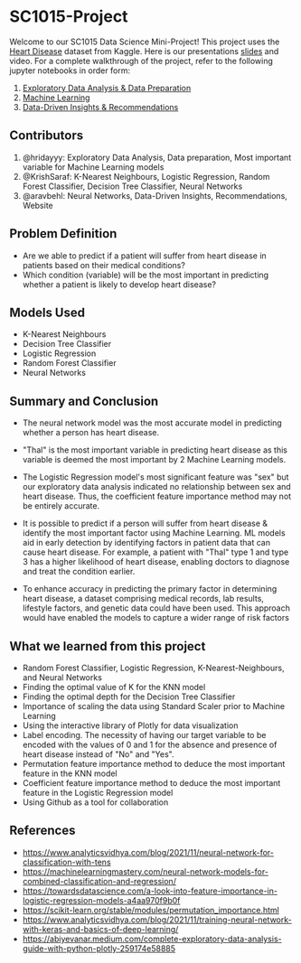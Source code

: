 # SC1015-Project
Welcome to our SC1015 Data Science Mini-Project! This project uses the [Heart Disease](https://www.kaggle.com/datasets/johnsmith88/heart-disease-dataset) dataset from Kaggle. Here is our presentations [slides](https://www.canva.com/design/DAFdotrY1hA/EVLGTds1KHDa02-J5L70yg/edit?utm_content=DAFdotrY1hA&utm_campaign=designshare&utm_medium=link2&utm_source=sharebutton) and video. For a complete walkthrough of the project, refer to the following jupyter notebooks in order form:

1. [Exploratory Data Analysis & Data Preparation](https://github.com/hridayyy/SC1015-Project/blob/144d14462991c36629c18833c81e6d4539487f99/Exploratory%20Data%20Analysis%20&%20Data%20Preparation.ipynb)
2. [Machine Learning](https://github.com/hridayyy/SC1015-Project/blob/af9243a0b76b6bbf4e132099c07528315d8daae7/Machine%20Learning.ipynb) 
3. [Data-Driven Insights & Recommendations](https://github.com/hridayyy/SC1015-Project/blob/320b7239c1829d4bca412222dd0378a0c8e5e62c/Data-Driven%20Insights%20&%20Recommendations.ipynb)

## Contributors
1. @hridayyy: Exploratory Data Analysis, Data preparation, Most important variable for Machine Learning models
2. @KrishSaraf: K-Nearest Neighbours, Logistic Regression, Random Forest Classifier, Decision Tree Classifier, Neural Networks
3. @aravbehl: Neural Networks, Data-Driven Insights, Recommendations, Website

## Problem Definition
- Are we able to predict if a patient will suffer from heart disease in patients based on their medical conditions?
- Which condition (variable) will be the most important in predicting whether a patient is likely to develop heart disease?

## Models Used
- K-Nearest Neighbours
- Decision Tree Classifier
- Logistic Regression
- Random Forest Classifier
- Neural Networks

## Summary and Conclusion
- The neural network model was the most accurate model in predicting whether a person has heart disease. 

- "Thal" is the most important variable in predicting heart disease as this variable is deemed the most important by 2 Machine Learning models.

- The Logistic Regression model's most significant feature was "sex" but our exploratory data analysis indicated no relationship between sex and heart disease. Thus, the coefficient feature importance method may not be entirely accurate.

- It is possible to predict if a person will suffer from heart disease & identify the most important factor using Machine Learning. ML models aid in early detection by identifying factors in patient data that can cause heart disease. For example, a patient with "Thal" type 1 and type 3 has a higher likelihood of heart disease, enabling doctors to diagnose and treat the condition earlier.

- To enhance accuracy in predicting the primary factor in determining heart disease, a dataset comprising medical records, lab results, lifestyle factors, and genetic data could have been used. This approach would have enabled the models to capture a wider range of risk factors

## What we learned from this project
- Random Forest Classifier, Logistic Regression, K-Nearest-Neighbours, and Neural Networks
- Finding the optimal value of K for the KNN model
- Finding the optimal depth for the Decision Tree Classifier
- Importance of scaling the data using Standard Scaler prior to Machine Learning
- Using the interactive library of Plotly for data visualization
- Label encoding. The necessity of having our target variable to be encoded with the values of 0 and 1 for the absence and presence of heart disease instead of "No" and "Yes". 
- Permutation feature importance method to deduce the most important feature in the KNN model
- Coefficient feature importance method to deduce the most important feature in the Logistic Regression model
- Using Github as a tool for collaboration

## References
- https://www.analyticsvidhya.com/blog/2021/11/neural-network-for-classification-with-tens
- https://machinelearningmastery.com/neural-network-models-for-combined-classification-and-regression/
- https://towardsdatascience.com/a-look-into-feature-importance-in-logistic-regression-models-a4aa970f9b0f
- https://scikit-learn.org/stable/modules/permutation_importance.html
- https://www.analyticsvidhya.com/blog/2021/11/training-neural-network-with-keras-and-basics-of-deep-learning/
- https://abiyevanar.medium.com/complete-exploratory-data-analysis-guide-with-python-plotly-259174e58885
